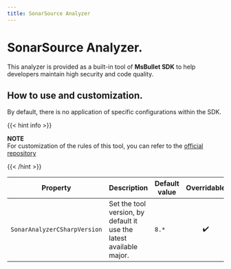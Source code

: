```yaml
---
title: SonarSource Analyzer
---
```


# SonarSource Analyzer.

This analyzer is provided as a built-in tool of **MsBullet SDK** to help developers maintain high security and code quality.

## How to use and customization.

By default, there is no application of specific configurations within the SDK.

{{< hint info >}}

**NOTE**  
For customization of the rules of this tool, you can refer to the [official repository](https://github.com/SonarSource/sonar-dotnet)

{{< /hint >}}

| Property | Description | Default value | Overridable | Note |
| --- | --- | --- | :---: | --- |
| `SonarAnalyzerCSharpVersion` | Set the tool version, by default it use the latest available major. | `8.*` | ✔️️ | |
